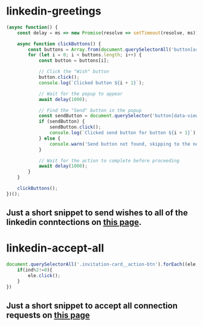 # linkedin-greetings

```javascript
(async function() {
    const delay = ms => new Promise(resolve => setTimeout(resolve, ms));

    async function clickButtons() {
        const buttons = Array.from(document.querySelectorAll('button[aria-label^="Message"]'));
        for (let i = 0; i < buttons.length; i++) {
            const button = buttons[i];

            // Click the "Wish" button
            button.click();
            console.log(`Clicked button ${i + 1}`);

            // Wait for the popup to appear
            await delay(1000);

            // Find the "Send" button in the popup
            const sendButton = document.querySelector('button[data-view-name="messaging-modal-send-button"]');
            if (sendButton) {
                sendButton.click();
                console.log(`Clicked send button for button ${i + 1}`);
            } else {
                console.warn('Send button not found, skipping to the next button');
            }

            // Wait for the action to complete before proceeding
            await delay(1000);
        }
    }

    clickButtons();
})();


```

## Just a short snippet to send wishes to all of the linkedin conntections on [this page](https://www.linkedin.com/mynetwork/catch-up/all/).

# linkedin-accept-all

```javascript
document.querySelectorAll('.invitation-card__action-btn').forEach((ele,ind)=>{
    if(ind%2!=0){
        ele.click();
    }
})
```

## Just a short snippet to accept all connection requests on [this page](https://www.linkedin.com/mynetwork/invitation-manager/)

